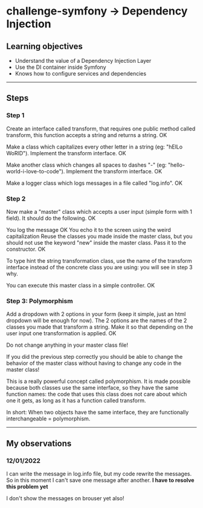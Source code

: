 # challenge-symfony -> Dependency Injection

## Learning objectives
* Understand the value of a Dependency Injection Layer
* Use the DI container inside Symfony
* Knows how to configure services and dependencies

----
## Steps

### Step 1
Create an interface called transform, that requires one public method called transform, this function accepts a string and returns a string. OK

Make a class which capitalizes every other letter in a string (eg: "hElLo WoRlD"). Implement the transform interface. OK

Make another class which changes all spaces to dashes "-" (eg: "hello-world-i-love-to-code"). Implement the transform interface. OK

Make a logger class which logs messages in a file called "log.info". OK

### Step 2
Now make a "master" class which accepts a user input (simple form with 1 field). It should do the following. OK

You log the message OK
You echo it to the screen using the weird capitalization
Reuse the classes you made inside the master class, but you should not use the keyword "new" inside the master class. Pass it to the constructor. OK

To type hint the string transformation class, use the name of the transform interface instead of the concrete class you are using: you will see in step 3 why.

You can execute this master class in a simple controller. OK

### Step 3: Polymorphism
Add a dropdown with 2 options in your form (keep it simple, just an html dropdown will be enough for now). The 2 options are the names of the 2 classes you made that transform a string. Make it so that depending on the user input one transformation is applied. OK

Do not change anything in your master class file!

If you did the previous step correctly you should be able to change the behavior of the master class without having to change any code in the master class!

This is a really powerful concept called polymorphism. It is made possible because both classes use the same interface, so they have the same function names: the code that uses this class does not care about which one it gets, as long as it has a function called transform.

In short: When two objects have the same interface, they are functionally interchangeable = polymorphism.

----
## My observations

### 12/01/2022

I can write the message in log.info file, but my code rewrite the messages. So in this moment I can't save one message after another. <b> I have to resolve this problem yet </b>

I don't show the messages on brouser yet also!